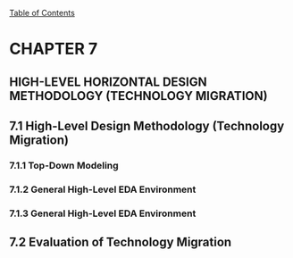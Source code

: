 [Table of Contents](https://github.com/JeffDeCola/my-masters-thesis#table-of-contents)

# CHAPTER 7

## HIGH-LEVEL HORIZONTAL DESIGN METHODOLOGY (TECHNOLOGY MIGRATION)

## 7.1 High-Level Design Methodology (Technology Migration)

### 7.1.1 Top-Down Modeling

### 7.1.2 General High-Level EDA Environment

### 7.1.3 General High-Level EDA Environment

## 7.2 Evaluation of Technology Migration
